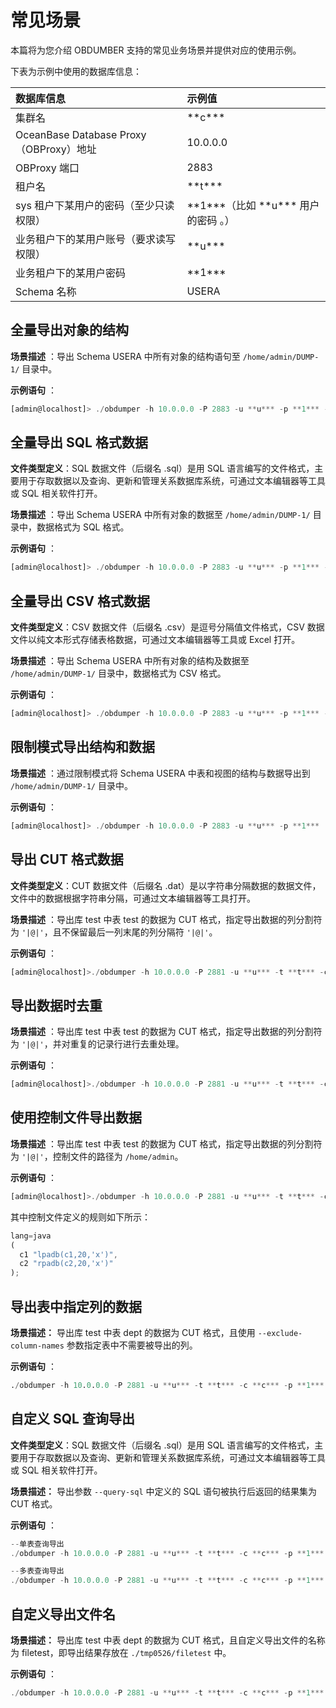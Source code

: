 常见场景 
=========================

本篇将为您介绍 OBDUMBER 支持的常见业务场景并提供对应的使用示例。

下表为示例中使用的数据库信息：


|              **数据库信息**              |               **示例值**               |
|:----------------------------------------|:----------------------------------------|
| 集群名                                 | \*\*c*\*\*                           |
| OceanBase Database Proxy（OBProxy）地址 | 10.0.0.0                            |
| OBProxy 端口                          | 2883                                |
| 租户名                                 | \*\*t*\*\*                              |
| sys 租户下某用户的密码（至少只读权限）               | \*\*1\*\*\*（比如 \*\*u\*\*\* 用户的密码 。） |
| 业务租户下的某用户账号（要求读写权限）                 | \*\*u\*\*\*                         |
| 业务租户下的某用户密码                         | \*\*1\*\*\*                         |
| Schema 名称                           | USERA                               |



全量导出对象的结构 
------------------------------
**场景描述** ：导出 Schema USERA 中所有对象的结构语句至 `/home/admin/DUMP-1/` 目录中。

**示例语句** ：

```javascript
[admin@localhost]> ./obdumper -h 10.0.0.0 -P 2883 -u **u*** -p **1*** --sys-user=**u*** --sys-password=**1*** -c **c*** -t **t***  -D USERA --ddl --all -f /Users/admin/DUMP-1/
```



全量导出 SQL 格式数据 
----------------------------------
**文件类型定义**：SQL 数据文件（后缀名 .sql）是用 SQL 语言编写的文件格式，主要用于存取数据以及查询、更新和管理关系数据库系统，可通过文本编辑器等工具或 SQL 相关软件打开。  

**场景描述** ：导出 Schema USERA 中所有对象的数据至 `/home/admin/DUMP-1/` 目录中，数据格式为 SQL 格式。

**示例语句** ：

```javascript
[admin@localhost]> ./obdumper -h 10.0.0.0 -P 2883 -u **u*** -p **1*** --sys-password **1*** -c **c*** -t **t***  -D USERA --sql --all -f /Users/admin/DUMP-1/
```



全量导出 CSV 格式数据 
----------------------------------
**文件类型定义**：CSV 数据文件（后缀名 .csv）是逗号分隔值文件格式，CSV 数据文件以纯文本形式存储表格数据，可通过文本编辑器等工具或 Excel 打开。  

**场景描述** ：导出 Schema USERA 中所有对象的结构及数据至 `/home/admin/DUMP-1/` 目录中，数据格式为 CSV 格式。

**示例语句** ：

```JavaScript
[admin@localhost]> ./obdumper -h 10.0.0.0 -P 2883 -u **u*** -p **1*** --sys-password **1*** -c **c*** -t **t*** -D USERA --csv --all -f /Users/admin/DUMP-1/
```



限制模式导出结构和数据 
--------------------------------

**场景描述** ：通过限制模式将 Schema USERA 中表和视图的结构与数据导出到 `/home/admin/DUMP-1/` 目录中。

**示例语句** ：

```JavaScript
[admin@localhost]> ./obdumper -h 10.0.0.0 -P 2883 -u **u*** -p **1***  -c **c*** -t **t*** -D USERA --ddl --sql --public-cloud  --all -f  /Users/admin/DUMP-1/
```



导出 CUT 格式数据 
--------------------------------
**文件类型定义**：CUT 数据文件（后缀名 .dat）是以字符串分隔数据的数据文件，文件中的数据根据字符串分隔，可通过文本编辑器等工具打开。  

**场景描述** ：导出库 test 中表 test 的数据为 CUT 格式，指定导出数据的列分割符为 `'|@|'`，且不保留最后一列末尾的列分隔符 `'|@|'`。

**示例语句** ：

```JavaScript
[admin@localhost]>./obdumper -h 10.0.0.0 -P 2881 -u **u*** -t **t*** -c **c*** -p **1*** -D test --table 'test' -f /home/admin --cut --column-splitter '|@|' --trail-delimtier
```



导出数据时去重 
----------------------------

**场景描述** ：导出库 test 中表 test 的数据为 CUT 格式，指定导出数据的列分割符为 `'|@|'`，并对重复的记录行进行去重处理。

**示例语句** ：

```JavaScript
[admin@localhost]>./obdumper -h 10.0.0.0 -P 2881 -u **u*** -t **t*** -c **c*** -p **1*** -D test --table 'test' -f /home/admin --cut --column-splitter '|@|' --distinct
```



使用控制文件导出数据 
-------------------------------

**场景描述** ：导出库 test 中表 test 的数据为 CUT 格式，指定导出数据的列分割符为 `'|@|'`，控制文件的路径为 `/home/admin`。

**示例语句** ：

```JavaScript
[admin@localhost]>./obdumper -h 10.0.0.0 -P 2881 -u **u*** -t **t*** -c **c*** -p **1*** -D test --table 'test' -f /home/admin --cut --column-splitter '|@|' --ctl-path '/home/admin'
```



其中控制文件定义的规则如下所示：

```JavaScript
lang=java
(
  c1 "lpadb(c1,20,'x')",
  c2 "rpadb(c2,20,'x')"
);
```



导出表中指定列的数据 
-------------------------------

**场景描述：** 导出库 test 中表 dept 的数据为 CUT 格式，且使用 `--exclude-column-names` 参数指定表中不需要被导出的列。

**示例语句** ：

```sql
./obdumper -h 10.0.0.0 -P 2881 -u **u*** -t **t*** -c **c*** -p **1*** -D test --table'dept' --cut --column-splitter '|@|' --exclude-column-names 'deptno' --public-cloud 
```



自定义 SQL 查询导出 
---------------------------------
**文件类型定义**：SQL 数据文件（后缀名 .sql）是用 SQL 语言编写的文件格式，主要用于存取数据以及查询、更新和管理关系数据库系统，可通过文本编辑器等工具或 SQL 相关软件打开。  

**场景描述：** 导出参数 `--query-sql` 中定义的 SQL 语句被执行后返回的结果集为 CUT 格式。

**示例语句** ：

```JavaScript
--单表查询导出
./obdumper -h 10.0.0.0 -P 2881 -u **u*** -t **t*** -c **c*** -p **1*** -D test --cut --column-splitter '|@|' --query-sql 'select deptno,dname from dept where deptno<3000' --public-cloud

--多表查询导出
./obdumper -h 10.0.0.0 -P 2881 -u **u*** -t **t*** -c **c*** -p **1*** -D test --cut --column-splitter '|@|' --query-sql 'select * from dept,STUDENT where 1=1;' --public-cloud
```



自定义导出文件名 
-----------------------------

**场景描述：** 导出库 test 中表 dept 的数据为 CUT 格式，且自定义导出文件的名称为 filetest，即导出结果存放在 `./tmp0526/filetest` 中。

**示例语句** ：

```JavaScript
./obdumper -h 10.0.0.0 -P 2881 -u **u*** -t **t*** -c **c*** -p **1*** -D test --cut --column-splitter '|@|' --table 'dept' --file-name 'filetest.txt' --public-cloud  -f ./tmp0526
```


